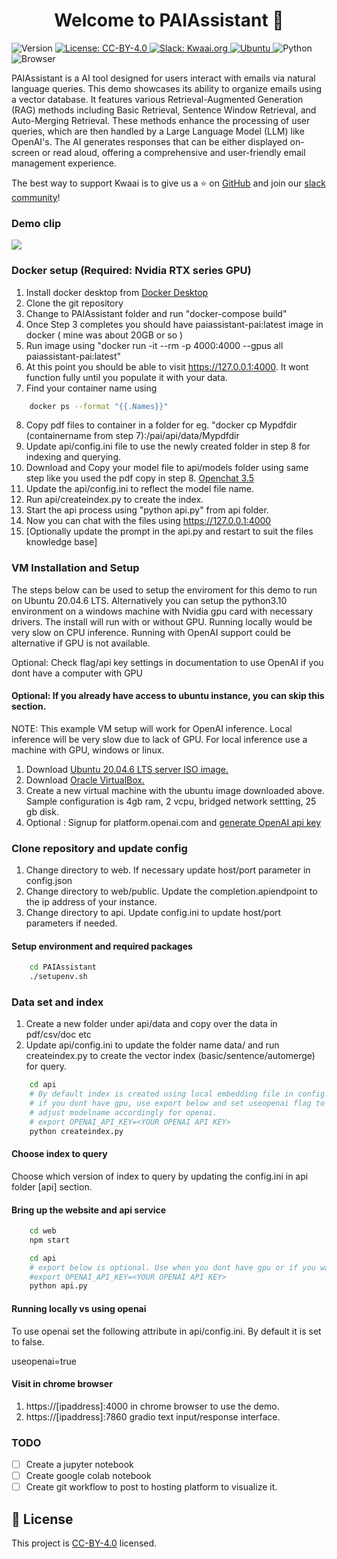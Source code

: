 <h1 align="center">Welcome to PAIAssistant 👋</h1>
<p>
  <img alt="Version" src="https://img.shields.io/badge/version-1.0.0-blue.svg?cacheSeconds=2592000" />
  <a href="https://creativecommons.org/licenses/by/4.0/" target="_blank">
    <img alt="License: CC-BY-4.0" src="https://img.shields.io/badge/License-CC_BY_4.0-lightgrey.svg" />
  <a href="https://kwaaiailab.slack.com" target="_blank">
    <img alt="Slack: Kwaai.org" src="https://img.shields.io/badge/slack-join-green?logo=slack" />
  </a>
  <a href=" https://releases.ubuntu.com/focal/" target="_blank">
    <img alt="Ubuntu" src="https://img.shields.io/ubuntu/v/ubuntu-wallpapers/focal" />
  </a>
  <img alt="Python" src="https://img.shields.io/badge/python-3.10-blue" />
  <img alt="Browser" src="https://img.shields.io/badge/Browser-chrome-red" />
</p>


PAIAssistant is a AI tool designed for users interact with emails via natural language queries. This demo showcases its ability to organize emails using a vector database. It features various Retrieval-Augmented Generation (RAG) methods including Basic Retrieval, Sentence Window Retrieval, and Auto-Merging Retrieval. These methods enhance the processing of user queries, which are then handled by a Large Language Model (LLM) like OpenAI's. The AI generates responses that can be either displayed on-screen or read aloud, offering a comprehensive and user-friendly email management experience.

The best way to support Kwaai is to give us a ⭐ on [GitHub](https://github.com/KWAAI-ai-lab/paiassistant) and join our [slack community](https://kwaaiailab.slack.com)!

### Demo clip
![](doc/DemoPA.gif) 

### Docker setup (Required: Nvidia RTX series GPU)
1. Install docker desktop from <a href="https://www.docker.com/products/docker-desktop/" target="_blank">Docker Desktop</a>
2. Clone the git repository
3. Change to PAIAssistant folder and run "docker-compose build"
4. Once Step 3 completes you should have paiassistant-pai:latest image in docker ( mine was about 20GB or so )
5. Run image using "docker run -it --rm -p 4000:4000 --gpus all paiassistant-pai:latest"
6. At this point you should be able to visit https://127.0.0.1:4000. It wont function fully until you populate it with your data.
7. Find your container name using  
```bash
    docker ps --format "{{.Names}}"
```
8. Copy pdf files to container in a folder for eg. "docker cp Mypdfdir (containername from step 7):/pai/api/data/Mypdfdir
9. Update api/config.ini file to use the newly created folder in step 8 for indexing and querying.
10. Download and Copy your model file to api/models folder using same step like you used the pdf copy in step 8. <a href="https://huggingface.co/TheBloke/openchat_3.5-GGUF/blob/main/openchat_3.5.Q4_K_M.gguf" target="_blank">Openchat 3.5</a>
11. Update the api/config.ini to reflect the model file name.
12. Run api/createindex.py to create the index.
13. Start the api process using "python api.py" from api folder.
14. Now you can chat with the files using https://127.0.0.1:4000
15. [Optionally update the prompt in the api.py and restart to suit the files knowledge base]


### VM Installation and Setup
The steps below can be used to setup the enviroment for this demo to run on Ubuntu 20.04.6 LTS.
Alternatively you can setup the python3.10 environment on a windows machine with Nvidia gpu card with necessary drivers.
The install will run with or without GPU. Running locally would be very slow on CPU inference. 
Running with OpenAI support could be alternative if GPU is not available. 

Optional: Check flag/api key settings in documentation to use OpenAI if you dont have a computer with GPU

#### Optional: If you already have access to ubuntu instance, you can skip this section.

NOTE: This example VM setup will work for OpenAI inference. Local inference will be very slow due to lack of GPU. For local inference use a machine with GPU, windows or linux.

1. Download <a href="https://releases.ubuntu.com/focal/" target="_blank">Ubuntu 20.04.6 LTS server ISO image.</a>
2. Download <a href="https://www.virtualbox.org/wiki/Downloads" target="_blank">Oracle VirtualBox.</a> 
3. Create a new virtual machine with the ubuntu image downloaded above. Sample configuration is 4gb ram, 2 vcpu, bridged network settting, 25 gb disk.
4. Optional : Signup for platform.openai.com and <a href="https://platform.openai.com/api-keys">generate OpenAI api key</a>


### Clone repository and update config
1. Change directory to web. If necessary update host/port parameter in config.json
2. Change directory to web/public. Update the completion.apiendpoint to the ip address of your instance.
3. Change directory to api. Update config.ini to update host/port parameters if needed.

#### Setup environment and required packages
```bash
    cd PAIAssistant
    ./setupenv.sh
```
### Data set and index
1. Create a new folder under api/data and copy over the data in pdf/csv/doc etc
2. Update api/config.ini to update the folder name data/<folder> and run createindex.py to create the vector index (basic/sentence/automerge) for query.
```bash     
    cd api    
    # By default index is created using local embedding file in config.ini
    # if you dont have gpu, use export below and set useopenai flag to true to use openai api. 
    # adjust modelname accordingly for openai.
    # export OPENAI_API_KEY=<YOUR OPENAI API KEY>    
    python createindex.py
```

#### Choose index to query
Choose which version of index to query by updating the config.ini in api folder [api] section.

#### Bring up the website and api service
```bash
    cd web    
    npm start

    cd api   
    # export below is optional. Use when you dont have gpu or if you want to use openai models. 
    #export OPENAI_API_KEY=<YOUR OPENAI API KEY>
    python api.py
```

#### Running locally vs using openai 
To use openai set the following attribute in api/config.ini.
By default it is set to false.

useopenai=true

#### Visit in chrome browser
1. https://[ipaddress]:4000 in chrome browser to use the demo.
2. https://[ipaddress]:7860 gradio text input/response interface.

### TODO
- [ ] Create a jupyter notebook
- [ ] Create google colab notebook
- [ ] Create git workflow to post to hosting platform to visualize it.

## 📝 License

This project is [CC-BY-4.0](https://creativecommons.org/licenses/by/4.0/) licensed.

